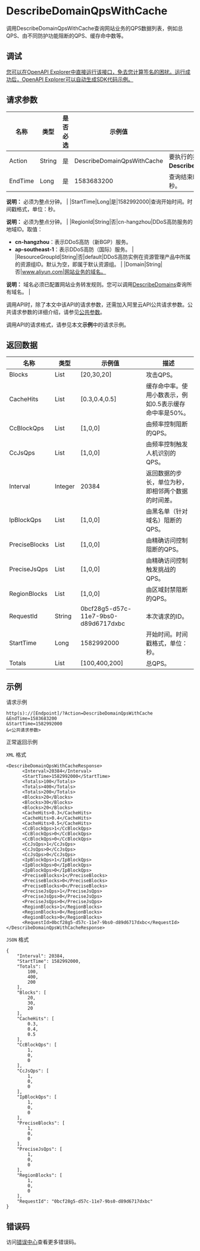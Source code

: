 # DescribeDomainQpsWithCache

调用DescribeDomainQpsWithCache查询网站业务的QPS数据列表，例如总QPS、由不同防护功能阻断的QPS、缓存命中数等。

## 调试

[您可以在OpenAPI Explorer中直接运行该接口，免去您计算签名的困扰。运行成功后，OpenAPI Explorer可以自动生成SDK代码示例。](https://api.aliyun.com/#product=ddoscoo&api=DescribeDomainQpsWithCache&type=RPC&version=2020-01-01)

## 请求参数

|名称|类型|是否必选|示例值|描述|
|--|--|----|---|--|
|Action|String|是|DescribeDomainQpsWithCache|要执行的操作。取值：**DescribeDomainQpsWithCache**。 |
|EndTime|Long|是|1583683200|查询结束时间。时间戳格式，单位：秒。

 **说明：** 必须为整点分钟。 |
|StartTime|Long|是|1582992000|查询开始时间。时间戳格式，单位：秒。

 **说明：** 必须为整点分钟。 |
|RegionId|String|否|cn-hangzhou|DDoS高防服务的地域ID。取值：

 -   **cn-hangzhou**：表示DDoS高防（新BGP）服务。
-   **ap-southeast-1**：表示DDoS高防（国际）服务。 |
|ResourceGroupId|String|否|default|DDoS高防实例在资源管理产品中所属的资源组ID。默认为空，即属于默认资源组。 |
|Domain|String|否|www.aliyun.com|网站业务的域名。

 **说明：** 域名必须已配置网站业务转发规则。您可以调用[DescribeDomains](~~91724~~)查询所有域名。 |

调用API时，除了本文中该API的请求参数，还需加入阿里云API公共请求参数。公共请求参数的详细介绍，请参见[公共参数](~~157269~~)。

调用API的请求格式，请参见本文**示例**中的请求示例。

## 返回数据

|名称|类型|示例值|描述|
|--|--|---|--|
|Blocks|List|\[20,30,20\]|攻击QPS。 |
|CacheHits|List|\[0.3,0.4,0.5\]|缓存命中率。使用小数表示，例如0.5表示缓存命中率是50%。 |
|CcBlockQps|List|\[1,0,0\]|由频率控制阻断的QPS。 |
|CcJsQps|List|\[1,0,0\]|由频率控制触发人机识别的QPS。 |
|Interval|Integer|20384|返回数据的步长，单位为秒，即相邻两个数据的时间差。 |
|IpBlockQps|List|\[1,0,0\]|由黑名单（针对域名）阻断的QPS。 |
|PreciseBlocks|List|\[1,0,0\]|由精确访问控制阻断的QPS。 |
|PreciseJsQps|List|\[1,0,0\]|由精确访问控制触发挑战的QPS。 |
|RegionBlocks|List|\[1,0,0\]|由区域封禁阻断的QPS。 |
|RequestId|String|0bcf28g5-d57c-11e7-9bs0-d89d6717dxbc|本次请求的ID。 |
|StartTime|Long|1582992000|开始时间。时间戳格式，单位：秒。 |
|Totals|List|\[100,400,200\]|总QPS。 |

## 示例

请求示例

```
http(s)://[Endpoint]/?Action=DescribeDomainQpsWithCache
&EndTime=1583683200
&StartTime=1582992000
&<公共请求参数>
```

正常返回示例

`XML` 格式

```
<DescribeDomainQpsWithCacheResponse>
	  <Interval>20384</Interval>
	  <StartTime>1582992000</StartTime>
	  <Totals>100</Totals>
	  <Totals>400</Totals>
	  <Totals>200</Totals>
	  <Blocks>20</Blocks>
	  <Blocks>30</Blocks>
	  <Blocks>20</Blocks>
	  <CacheHits>0.3</CacheHits>
	  <CacheHits>0.4</CacheHits>
	  <CacheHits>0.5</CacheHits>
	  <CcBlockQps>1</CcBlockQps>
	  <CcBlockQps>0</CcBlockQps>
	  <CcBlockQps>0</CcBlockQps>
	  <CcJsQps>1</CcJsQps>
	  <CcJsQps>0</CcJsQps>
	  <CcJsQps>0</CcJsQps>
	  <IpBlockQps>1</IpBlockQps>
	  <IpBlockQps>0</IpBlockQps>
	  <IpBlockQps>0</IpBlockQps>
	  <PreciseBlocks>1</PreciseBlocks>
	  <PreciseBlocks>0</PreciseBlocks>
	  <PreciseBlocks>0</PreciseBlocks>
	  <PreciseJsQps>1</PreciseJsQps>
	  <PreciseJsQps>0</PreciseJsQps>
	  <PreciseJsQps>0</PreciseJsQps>
	  <RegionBlocks>1</RegionBlocks>
	  <RegionBlocks>0</RegionBlocks>
	  <RegionBlocks>0</RegionBlocks>
	  <RequestId>0bcf28g5-d57c-11e7-9bs0-d89d6717dxbc</RequestId>
</DescribeDomainQpsWithCacheResponse>
```

`JSON` 格式

```
{
    "Interval": 20384,
    "StartTime": 1582992000,
    "Totals": [
        100,
        400,
        200
    ],
    "Blocks": [
        20,
        30,
        20
    ],
    "CacheHits": [
        0.3,
        0.4,
        0.5
    ],
    "CcBlockQps": [
        1,
        0,
        0
    ],
    "CcJsQps": [
        1,
        0,
        0
    ],
    "IpBlockQps": [
        1,
        0,
        0
    ],
    "PreciseBlocks": [
        1,
        0,
        0
    ],
    "PreciseJsQps": [
        1,
        0,
        0
    ],
    "RegionBlocks": [
        1,
        0,
        0
    ],
    "RequestId": "0bcf28g5-d57c-11e7-9bs0-d89d6717dxbc"
}
```

## 错误码

访问[错误中心](https://error-center.alibabacloud.com/status/product/ddoscoo)查看更多错误码。

